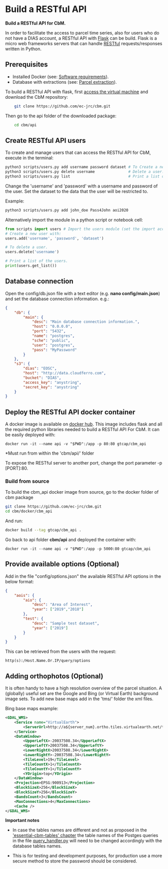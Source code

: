 # Build a RESTful API

**Build a RESTful API for CbM.**

In order to facilitate the access to parcel time series, also for users who do not have a DIAS account, a RESTful API with [Flask](https://www.fullstackpython.com/flask.html) can be build. Flask is a micro web frameworks servers that can handle [RESTful](https://en.wikipedia.org/wiki/Representational_state_transfer) requests/responses written in Python.

## Prerequisites

- Installed Docker (see: [Software requirements](https://jrc-cbm.readthedocs.io/en/latest/setup_prerequisites.html#required-software)).
- Database with extractions (see: [Parcel extraction](https://jrc-cbm.readthedocs.io/en/latest/setup_extract.html)).

To build a RESTful API with flask, first [access the virtual machine](https://jrc-cbm.readthedocs.io/en/latest/setup_prerequisites.html#connecting-to-the-tenant-host-vm-via-ssh) and download the CbM repository:
```bash
    git clone https://github.com/ec-jrc/cbm.git
```
Then go to the api folder of the downloaded package:
```bash
    cd cbm/api
```

## Create RESTful API users

To create and manage users that can access the RESTful API for CbM, execute in the terminal:

```bash
python3 scripts/users.py add username password dataset # To Create a new user.
python3 scripts/users.py delete username               # Delete a user.
python3 scripts/users.py list                          # Print a list of the users.
```
Change the 'username' and 'password' with a username and password of the user.
Set the dataset to the data that the user will be restricted to.

Example:
```bash
python3 scripts/users.py add john_doe Pass4John aoi2020
```

Alternatively import the module in a python script or notebook cell:

```python
from scripts import users # Import the users module (set the import accordingly to your path)
# Create a new user with:
users.add('username', 'password', 'dataset')

# To delete a user.
users.delete('username')

# Print a list of the users.
print(users.get_list())
```

## Database connection

Open the config/db.json file with a text editor (e.g. **nano config/main.json**)
and set the database connection information. e.g.:
```json
{
    "db": {
        "main": {
            "desc": "Main database connection information.",
            "host": "0.0.0.0",
            "port": "5432",
            "name": "postgres",
            "sche": "public",
            "user": "postgres",
            "pass": "MyPassword"
        }
    },
    "s3": {
        "dias": "EOSC",
        "host": "http://data.cloudferro.com",
        "bucket": "DIAS",
        "access_key": "anystring",
        "secret_key": "anystring"
    }
}
```


## Deploy the RESTful API docker container

A docker image is available on [docker hub](https://hub.docker.com/r/gtcap/cbm_api). This image includes flask and all the required python libraries needed to build a RESTful API For CbM. It can be easily deployed with:

    docker run -it --name api -v "$PWD":/app -p 80:80 gtcap/cbm_api

<!-- $ -->

*Must run from within the 'cbm/api/' folder

To expose the RESTful server to another port, change the port parameter -p [PORT]:80.


### Build from source

To build the cbm_api docker image from source, go to the docker folder of cbm package
```bash
git clone https://github.com/ec-jrc/cbm.git
cd cbm/docker/cbm_api
```
And run:
```bash
docker build --tag gtcap/cbm_api .
```
Go back to api folder **cbm/api** and deployed the container with:

    docker run -it --name api -v "$PWD":/app -p 5000:80 gtcap/cbm_api

<!-- $ -->

## Provide available options (Optional)

Add in the file "config/options.json" the available RESTful API options in the below format:

```json
{
    "aois": {
        "aio": {
            "desc": "Area of Interest",
            "year": ["2019","2018"]
        },
        "test": {
            "desc": "Sample test dataset",
            "year": ["2019"]
        }
    }
}
```

This can be retrieved from the users with the request:

    http(s):/Host.Name.Or.IP/query/options


## Adding orthophotos (Optional)

It is often handy to have a high resolution overview of the parcel situation.
A (globally) useful set are the Google and Bing (or Virtual Earth) background image sets.
To add new base maps add in the 'tms/' folder the xml files.

Bing base maps example:

```xml
<GDAL_WMS>
    <Service name="VirtualEarth">
        <ServerUrl>http://a${server_num}.ortho.tiles.virtualearth.net/tiles/a${quadkey}.jpeg?g=90</ServerUrl>
    </Service>
    <DataWindow>
        <UpperLeftX>-20037508.34</UpperLeftX>
        <UpperLeftY>20037508.34</UpperLeftY>
        <LowerRightX>20037508.34</LowerRightX>
        <LowerRightY>-20037508.34</LowerRightY>
        <TileLevel>19</TileLevel>
        <TileCountX>1</TileCountX>
        <TileCountY>1</TileCountY>
        <YOrigin>top</YOrigin>
    </DataWindow>
    <Projection>EPSG:900913</Projection>
    <BlockSizeX>256</BlockSizeX>
    <BlockSizeY>256</BlockSizeY>
    <BandsCount>3</BandsCount>
    <MaxConnections>4</MaxConnections>
    <Cache />
</GDAL_WMS>
```


**Important notes**

* In case the tables names are different and not as proposed in the ['essential-cbm-tables' chapter](https://jrc-cbm.readthedocs.io/en/latest/setup_prerequisites.html#essential-cbm-tables) the table names of the Postges queries in the file [query_handler.py](https://github.com/ec-jrc/cbm/blob/main/api/query_handler.py) will need to be changed accordingly with the database tables names.

* This is for testing and development purposes, for production use a more secure method to store the password should be considered.
